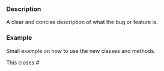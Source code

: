 ### Description

A clear and concise description of what the bug or feature is.

### Example

Small example on how to use the new classes and methods.

This closes #
